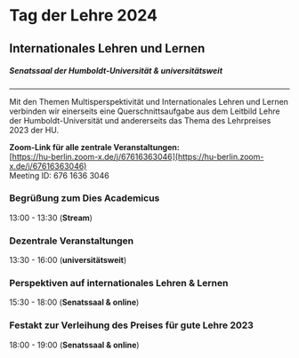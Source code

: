 # Tag der Lehre 2024 
## Internationales Lehren und Lernen 
##### Senatssaal der Humboldt-Universität & universitätsweit
---
Mit den Themen Multisperspektivität und Internationales Lehren und Lernen verbinden wir einerseits eine Querschnittsaufgabe aus dem Leitbild Lehre der Humboldt-Universität und andererseits das Thema des Lehrpreises 2023 der HU. 

**Zoom-Link für alle zentrale Veranstaltungen:** \
[https://hu-berlin.zoom-x.de/j/67616363046](https://hu-berlin.zoom-x.de/j/67616363046) \
Meeting ID: 676 1636 3046

### Begrüßung zum Dies Academicus
13:00 - 13:30 (**Stream**)

### Dezentrale Veranstaltungen
13:30 - 16:00 (**universitätsweit**)

### Perspektiven auf internationales Lehren & Lernen
15:30 - 18:00 (**Senatssaal & online**) 

### Festakt zur Verleihung des Preises für gute Lehre 2023
18:00 - 19:00 (**Senatssaal & online**)

